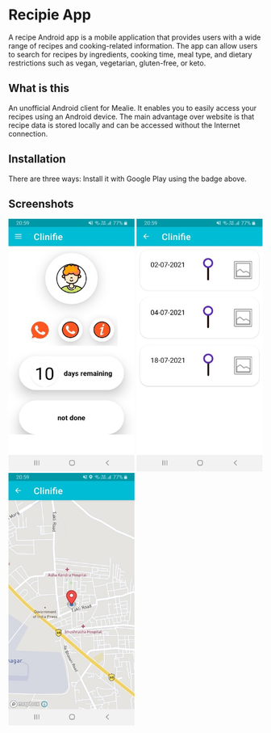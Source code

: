 

# Recipie App
A recipe Android app is a mobile application that provides users with a wide range of recipes and cooking-related information. The app can allow users to search for recipes by ingredients, cooking time, meal type, and dietary restrictions such as vegan, vegetarian, gluten-free, or keto.

## What is this
An unofficial Android client for Mealie. It enables you to easily access your recipes using an Android device. The main advantage over website is that recipe data is stored locally and can be accessed without the Internet connection.

## Installation
There are three ways:
Install it with Google Play using the badge above.
    
## Screenshots
<img src="https://raw.githubusercontent.com/aniket691/CLINIFIE/main/app/images/126812758-c9ea5e30-68d6-4732-a3ed-e472b3d440b8.jpg?token=GHSAT0AAAAAACBTDAQA66XVH65IEDFRCPX4ZB7SZDQ" height="500" width="250"> <img src="https://raw.githubusercontent.com/aniket691/CLINIFIE/main/app/images/126813448-20685b77-1d06-4e2f-8a5b-1740296a6aca.jpg?token=GHSAT0AAAAAACBTDAQB3F4PSOUNK67LIDGGZB7S6BA" height="500" width="250"> <img src="https://raw.githubusercontent.com/aniket691/CLINIFIE/main/app/images/126813970-49d2c5ab-59fc-4d03-a3d6-91a84ee68731.jpg?token=GHSAT0AAAAAACBTDAQAOEPDO3IXJL36ODROZB7S6WQ" height="500" width="250">
